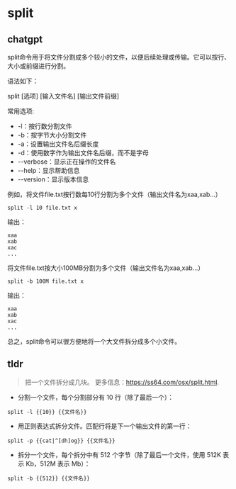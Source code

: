 # split 
## chatgpt 
split命令用于将文件分割成多个较小的文件，以便后续处理或传输。它可以按行、大小或前缀进行分割。

语法如下：

split [选项] [输入文件名] [输出文件前缀]

常用选项:

- -l：按行数分割文件
- -b：按字节大小分割文件
- -a：设置输出文件名后缀长度
- -d：使用数字作为输出文件名后缀，而不是字母
- --verbose：显示正在操作的文件名
- --help：显示帮助信息
- --version：显示版本信息

例如，将文件file.txt按行数每10行分割为多个文件（输出文件名为xaa,xab...）

```
split -l 10 file.txt x
```

输出：

```
xaa
xab
xac
...
```

将文件file.txt按大小100MB分割为多个文件（输出文件名为xaa,xab...）

```
split -b 100M file.txt x
```

输出：

```
xaa
xab
xac
...
```

总之，split命令可以很方便地将一个大文件拆分成多个小文件。 

## tldr 
 
> 把一个文件拆分成几块。
> 更多信息：<https://ss64.com/osx/split.html>.

- 分割一个文件，每个分割部分有 10 行（除了最后一个）：

`split -l {{10}} {{文件名}}`

- 用正则表达式拆分文件。匹配行将是下一个输出文件的第一行：

`split -p {{cat|^[dh]og}} {{文件名}}`

- 拆分一个文件，每个拆分中有 512 个字节（除了最后一个文件，使用 512K 表示 Kb，512M 表示 Mb）：

`split -b {{512}} {{文件名}}`
